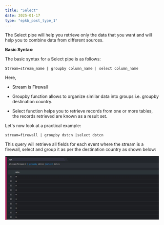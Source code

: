 ```yaml
---
title: "Select"
date: 2025-01-17
type: "epkb_post_type_1"
---
```


  
The Select pipe will help you retrieve only the data that you want and will help you to combine data from different sources.

**Basic Syntax:**

The basic syntax for a Select pipe is as follows:

```
Stream=stream_name | groupby column_name | select column_name
```

Here,

- Stream is Firewall

- Groupby function allows to organize similar data into groups i.e. groupby destination country.

- Select function helps you to retrieve records from one or more tables, the records retrieved are known as a result set.

Let's now look at a practical example:

```
stream=firewall | groupby dstcn |select dstcn
```

This query will retrieve all fields for each event where the stream is a firewall, select and group it as per the destination country as shown below:

![image 1-Dec-05-2023-12-41-04-1787-PM](./images-Select/Select-1.png)
